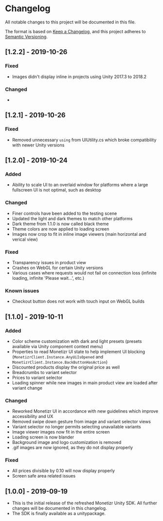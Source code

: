 # Changelog
All notable changes to this project will be documented in this file.

The format is based on [Keep a Changelog](https://keepachangelog.com/en/1.0.0/),
and this project adheres to [Semantic Versioning](https://semver.org/spec/v2.0.0.html).

## [1.2.2] - 2019-10-26

### Fixed

 * Images didn't display inline in projects using Unity 2017.3 to 2018.2

### Changed

 * 

## [1.2.1] - 2019-10-26

### Fixed

 * Removed unnecessary `using` from UIUtility.cs which broke compatibility with newer Unity versions

## [1.2.0] - 2019-10-24

### Added

 * Ability to scale UI to an overlaid window for platforms where a large fullscreen UI is not optimal, such as desktop  

### Changed

 * Finer controls have been added to the testing scene
 * Updated the light and dark themes to match other platforms
 * Dark theme from 1.1.0 is now called black theme
 * Theme colors are now applied to loading screen
 * Images now crop to fit in inline image viewers (main horizontal and verical view)

### Fixed  

 * Transparency issues in product view
 * Crashes on WebGL for certain Unity versions
 * Various cases where requests would not fail on connection loss (infinite loading, infinite 'Please wait...', etc.)

### Known issues

 * Checkout button does not work with touch input on WebGL builds

## [1.1.0] - 2019-10-11

### Added

 * Color scheme customization with dark and light presets (presets available via Unity component context menu)
 * Properties to read Monetizr UI state to help implement UI blocking (`MonetizrClient.Instance.AnyUiIsOpened` and `MonetizrClient.Instance.BackButtonHasAction`)
 * Discounted products display the original price as well
 * Breadcrumbs to variant selector
 * Prices to variant selector
 * Loading spinner while new images in main product view are loaded after variant change

### Changed

 * Reworked Monetizr UI in accordance with new guidelines which improve accessibility and UX
 * Removed swipe down gesture from image and variant selector views
 * Variant selector no longer permits selecting unavailable variants
 * Image viewer images now fit in the entire screen
 * Loading screen is now blander
 * Background image and logo customization is removed
 * .gif images are now ignored, as they do not display properly

### Fixed

 * All prices divisible by 0.10 will now display properly
 * Screen safe area related issues

## [1.0.0] - 2019-09-19

 * This is the initial release of the refreshed Monetizr Unity SDK. All further changes will be documented in this changelog.
 * The SDK is finally available as a unitypackage.
